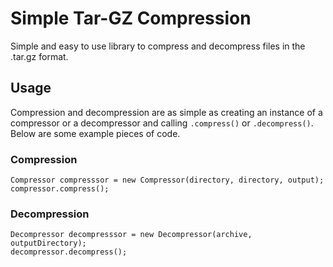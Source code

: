 # Simple Tar-GZ Compression
Simple and easy to use library to compress and decompress files in the .tar.gz format.

## Usage
Compression and decompression are as simple as creating an instance of a compressor or a decompressor and calling `.compress()` or `.decompress()`. Below are some example pieces of code.

### Compression

    Compressor compresssor = new Compressor(directory, directory, output);
    compressor.compress();

### Decompression

    Decompressor decompresssor = new Decompressor(archive, outputDirectory);
    decompressor.decompress();
